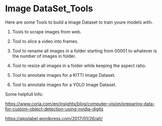 #                    Image DataSet_Tools

Here are some Tools to build a Image Dataset to train youre models with.

1. Tools to scrape images from web.

2. Tool to slice a video into frames.

3. Tool to rename all images in a folder starting from 00001 to whatever is the number of images in folder.

4. Tool to resize all images in a folder while keeping the aspect ratio.

5. Tool to annotate images for a KITTI Image Dataset.

6. Tool to annotate images for a YOLO  Image Dataset.


Some helpfull Info:

https://www.coria.com/en/insights/blog/computer-vision/preparing-data-for-custom-object-detection-using-nvidia-digits


https://alpslabel.wordpress.com/2017/01/26/alt/

 
